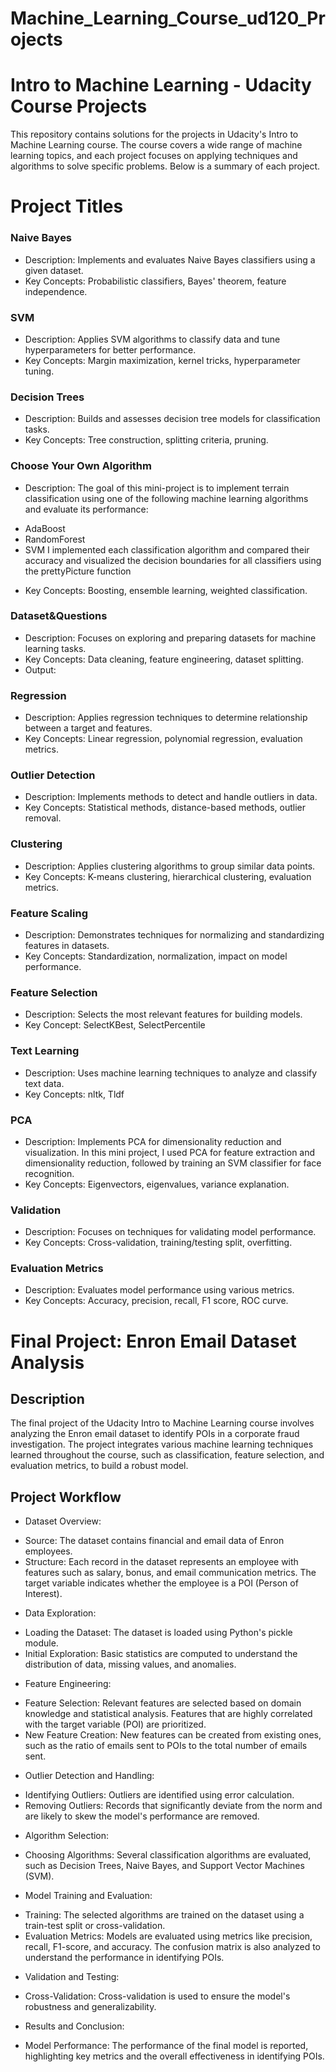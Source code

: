 

# Machine_Learning_Course_ud120_Projects
# Intro to Machine Learning - Udacity Course Projects


This repository contains solutions for the projects in Udacity's Intro to Machine Learning course. The course covers a wide range of machine learning topics, and each project focuses on applying techniques and algorithms to solve specific problems. Below is a summary of each project.


# Project Titles


### Naive Bayes
- Description: Implements and evaluates Naive Bayes classifiers using a given dataset.
- Key Concepts: Probabilistic classifiers, Bayes' theorem, feature independence.


### SVM
- Description: Applies SVM algorithms to classify data and tune hyperparameters for better performance.
- Key Concepts: Margin maximization, kernel tricks, hyperparameter tuning.


### Decision Trees
- Description: Builds and assesses decision tree models for classification tasks.
- Key Concepts: Tree construction, splitting criteria, pruning.


### Choose Your Own Algorithm
- Description: The goal of this mini-project is to implement terrain classification using one of the following machine learning algorithms and evaluate its performance:
* AdaBoost
* RandomForest
* SVM
I implemented each classification algorithm and compared their accuracy and visualized the decision boundaries for all classifiers using the prettyPicture function
- Key Concepts: Boosting, ensemble learning, weighted classification.


### Dataset&Questions
- Description: Focuses on exploring and preparing datasets for machine learning tasks.
- Key Concepts: Data cleaning, feature engineering, dataset splitting.
- Output:






### Regression
- Description: Applies regression techniques to determine relationship between a target and features.
- Key Concepts: Linear regression, polynomial regression, evaluation metrics.


### Outlier Detection
- Description: Implements methods to detect and handle outliers in data.
- Key Concepts: Statistical methods, distance-based methods, outlier removal.


### Clustering
- Description: Applies clustering algorithms to group similar data points.
- Key Concepts: K-means clustering, hierarchical clustering, evaluation metrics.


### Feature Scaling
- Description: Demonstrates techniques for normalizing and standardizing features in datasets.
- Key Concepts: Standardization, normalization, impact on model performance.


### Feature Selection
- Description: Selects the most relevant features for building models.
- Key Concept: SelectKBest, SelectPercentile


### Text Learning
- Description: Uses machine learning techniques to analyze and classify text data.
- Key Concepts: nltk, Tldf


### PCA
- Description: Implements PCA for dimensionality reduction and visualization.
In this mini project, I used PCA for feature extraction and dimensionality reduction, followed by training an SVM classifier for face recognition.
- Key Concepts: Eigenvectors, eigenvalues, variance explanation.




### Validation
- Description: Focuses on techniques for validating model performance.
- Key Concepts: Cross-validation, training/testing split, overfitting.


### Evaluation Metrics
- Description: Evaluates model performance using various metrics.
- Key Concepts: Accuracy, precision, recall, F1 score, ROC curve.




# Final Project: Enron Email Dataset Analysis
## Description


The final project of the Udacity Intro to Machine Learning course involves analyzing the Enron email dataset to identify POIs in a corporate fraud investigation. The project integrates various machine learning techniques learned throughout the course, such as classification, feature selection, and evaluation metrics, to build a robust model.


## Project Workflow


- Dataset Overview:
* Source: The dataset contains financial and email data of Enron employees.
* Structure: Each record in the dataset represents an employee with features such as salary, bonus, and email communication metrics. The target variable indicates whether the employee is a POI (Person of Interest).


- Data Exploration:
* Loading the Dataset: The dataset is loaded using Python's pickle module.
* Initial Exploration: Basic statistics are computed to understand the distribution of data, missing values, and anomalies.


- Feature Engineering:
* Feature Selection: Relevant features are selected based on domain knowledge and statistical analysis. Features that are highly correlated with the target variable (POI) are prioritized.
* New Feature Creation: New features can be created from existing ones, such as the ratio of emails sent to POIs to the total number of emails sent.


- Outlier Detection and Handling:
* Identifying Outliers: Outliers are identified using error calculation.
* Removing Outliers: Records that significantly deviate from the norm and are likely to skew the model's performance are removed.


- Algorithm Selection:
* Choosing Algorithms: Several classification algorithms are evaluated, such as Decision Trees, Naive Bayes, and Support Vector Machines (SVM).


- Model Training and Evaluation:
* Training: The selected algorithms are trained on the dataset using a train-test split or cross-validation.
* Evaluation Metrics: Models are evaluated using metrics like precision, recall, F1-score, and accuracy. The confusion matrix is also analyzed to understand the performance in identifying POIs.


- Validation and Testing:
* Cross-Validation: Cross-validation is used to ensure the model's robustness and generalizability.




- Results and Conclusion:
* Model Performance: The performance of the final model is reported, highlighting key metrics and the overall effectiveness in identifying POIs.





